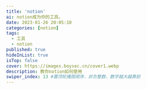 ```yaml
---
title: 'notion'
ai: notion成为你的工具。
date: 2023-01-26 20:05:10
categories: [notion]
tags: 
  - 工具
  - notion
published: true
hideInList: true
isTop: false
cover: https://images.boysec.cn/cover1.webp
description: 教你notion如何使用
swiper_index: 13 #置顶轮播图顺序，非负整数，数字越大越靠前
---
```

